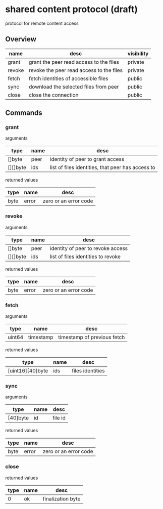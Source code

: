 # shared content protocol (draft)
protocol for remote content access

## Overview

|name|desc|visibility|
|-|-|-|
|grant|grant the peer read access to the files|private|
|revoke|revoke the peer read access to the files|private|
|fetch|fetch identities of accessible files|public|
|sync|download the selected files from peer|public|
|close|close the connection|public|

## Commands

### grant
arguments

|type|name|desc|
|-|-|-|
|[]byte|peer|identity of peer to grant access|
|[][]byte|ids|list of files identities, that peer has access to|

returned values

|type|name|desc|
|-|-|-|
|byte|error|zero or an error code|

### revoke
arguments

|type|name|desc|
|-|-|-|
|[]byte|peer|identity of peer to revoke access|
|[][]byte|ids|list of files identities to revoke|

returned values

|type|name|desc|
|-|-|-|
|byte|error|zero or an error code|

### fetch
arguments

|type|name|desc|
|-|-|-|
|uint64|timestamp|timestamp of previous fetch|

returned values

|type|name|desc|
|-|-|-|
|[uint16][40]byte|ids|files identities|

### sync
arguments

|type|name|desc|
|-|-|-|
|[40]byte|id|file id|

returned values

|type|name|desc|
|-|-|-|
|byte|error|zero or an error code|

### close
returned values

|type|name|desc|
|-|-|-|
|0|ok|finalization byte|